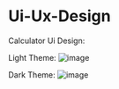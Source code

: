 # Ui-Ux-Design

Calculator Ui Design:

Light Theme:
  ![image](https://github.com/user-attachments/assets/2db091c6-a108-46bb-a92b-80659beecce3)

Dark Theme:
  ![image](https://github.com/user-attachments/assets/228388ba-2748-40fd-b51a-04c1e526d22e)
